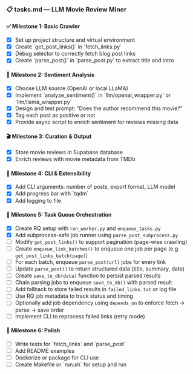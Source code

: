 ### 📋 tasks.md — LLM Movie Review Miner

#### ✅ Milestone 1: Basic Crawler
- [x] Set up project structure and virtual environment
- [x] Create \`get_post_links()\` in \`fetch_links.py\`
- [x] Debug selector to correctly fetch blog post links
- [x] Create \`parse_post()\` in \`parse_post.py\` to extract title and intro

#### 🧠 Milestone 2: Sentiment Analysis
- [x] Choose LLM source (OpenAI or local LLaMA)
- [x] Implement \`analyze_sentiment()\` in \`llm/openai_wrapper.py\` or \`llm/llama_wrapper.py\`
- [x] Design and test prompt: “Does the author recommend this movie?”
- [x] Tag each post as positive or not
- [x] Provide async script to enrich sentiment for reviews missing data

#### 🎬 Milestone 3: Curation & Output
- [x] Store movie reviews in Supabase database
- [x] Enrich reviews with movie metadata from TMDb

#### 🔧 Milestone 4: CLI & Extensibility
- [x] Add CLI arguments: number of posts, export format, LLM model
- [x] Add progress bar with \`tqdm\`
- [x] Add logging to file

#### 🧵 Milestone 5: Task Queue Orchestration
- [x] Create RQ setup with `run_worker.py` and `enqueue_tasks.py`
- [x] Add subprocess-safe job runner using `parse_post_subprocess.py`
- [ ] Modify `get_post_links()` to support pagination (page-wise crawling)
- [ ] Create `enqueue_link_batches()` to enqueue one job per page (e.g. `get_post_links_batch(page)`)
- [ ] For each batch, enqueue `parse_post(url)` jobs for every link
- [ ] Update `parse_post()` to return structured data (title, summary, date)
- [ ] Create `save_to_db(data)` function to persist parsed results
- [ ] Chain parsing jobs to enqueue `save_to_db()` with parsed result
- [ ] Add fallback to store failed results in `failed_links.txt` or log file
- [ ] Use RQ job metadata to track status and timing
- [ ] Optionally add job dependency using `depends_on` to enforce fetch → parse → save order
- [ ] Implement CLI to reprocess failed links (retry mode)

#### 🚀 Milestone 6: Polish
- [ ] Write tests for \`fetch_links\` and \`parse_post\`
- [ ] Add README examples
- [ ] Dockerize or package for CLI use
- [ ] Create Makefile or \`run.sh\` for setup and run
